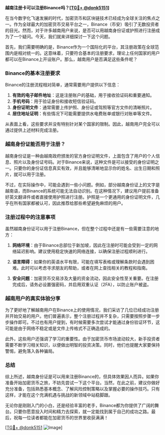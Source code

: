 **越南注册卡可以注册Binance吗？[[TG💪+ @donk5151](https://t.me/s/donk5151)]**

在当今数字化飞速发展的时代，加密货币和区块链技术已经成为全球关注的焦点之一。作为全球最大的加密货币交易平台之一，Binance（币安）吸引了无数投资者的目光。然而，对于许多越南用户来说，是否可以用越南身份证或护照进行注册成为了一个疑问。今天，我们就来详细探讨一下这个问题。

首先，我们需要明确的是，Binance作为一个国际化的平台，其注册政策在全球范围内是相对统一的。这意味着，只要符合基本的注册要求，理论上任何国家的用户都可以在Binance上开设账户。那么，越南用户是否满足这些条件呢？

### Binance的基本注册要求

Binance的注册流程相对简单，通常需要用户提供以下信息：

1. **有效的电子邮件地址**：这是注册账户的基础，用于接收验证码和重要通知。
2. **手机号码**：用于验证身份和接收短信验证码。
3. **身份证明文件**：通常需要上传护照、身份证或驾照等官方文件的清晰照片。
4. **居住地址证明**：有些情况下可能需要提供水电费账单或银行对账单等文件。

从表面上看，这些要求并没有特别针对某个国家的限制。因此，越南用户完全可以通过提供上述材料完成注册。

### 越南身份证能否用于注册？

越南身份证是一种由越南政府颁发的官方身份证明文件，上面包含了用户的个人信息、照片以及身份证号码。对于Binance来说，这种文件是可以接受的身份证明之一。只要你的身份证信息真实有效，并且能够清晰地显示你的姓名、出生日期和照片，就可以用于注册。

不过，在实际操作中，可能会遇到一些小问题。例如，部分越南身份证上的文字是越南语，而Binance的系统可能无法自动识别。在这种情况下，建议用户提前准备好英文翻译件或者直接使用护照进行注册。护照是一个更通用的身份证明文件，几乎在所有国家都被认可，因此推荐给那些希望避免麻烦的用户。

### 注册过程中的注意事项

虽然越南身份证可以用于注册Binance，但在整个过程中还是有一些需要注意的地方：

1. **网络环境**：由于Binance总部位于新加坡，因此在注册时可能会受到一定的网络延迟影响。建议使用稳定快速的网络连接，以确保注册过程顺利进行。
   
2. **语言障碍**：如果你的英语水平有限，可能在填写表格或理解条款时会遇到困难。此时可以考虑寻求朋友的帮助，或者在网上查找相关的教程和指南。

3. **安全问题**：加密货币交易涉及大量的资金流动，因此安全性至关重要。在注册完成后，请务必设置强密码，并启用双重认证（2FA），以防止账户被盗。

### 越南用户的真实体验分享

为了更好地了解越南用户在Binance上的使用情况，我们采访了几位已经成功注册并开始交易的用户。他们普遍表示，整个注册过程并不复杂，只需要按照步骤一步步操作即可。不过也有用户提到，有时候需要多次尝试才能通过身份验证环节，这可能是由于网络不稳定或是文件上传格式不正确造成的。

此外，这些用户还强调了学习的重要性。由于加密货币市场波动较大，新手投资者需要不断学习相关知识，以便做出明智的投资决策。同时，他们也提醒大家要保持警惕，避免落入各种骗局。

### 总结

综上所述，越南身份证是可以用来注册Binance的，但具体效果因人而异。如果你准备开始加密货币之旅，不妨先尝试一下这个平台。当然，在此之前，建议你做好充分准备，包括熟悉基本概念、了解风险控制策略以及掌握必要的操作技巧。只有这样，才能在这个充满机遇与挑战的新领域中站稳脚跟。

无论你是刚刚入门的小白，还是经验丰富的老手，Binance都为你提供了广阔的舞台。只要你愿意投入时间和精力去探索，就一定能找到属于自己的成功之路。最后，祝每一位读者都能在加密货币的世界里收获满满！

[[TG💪+ @donk5151](https://t.me/s/donk5151) ![Image](https://i.postimg.cc/rwNCRYN7/Snipaste-2025-04-30-17-27-05.png)]